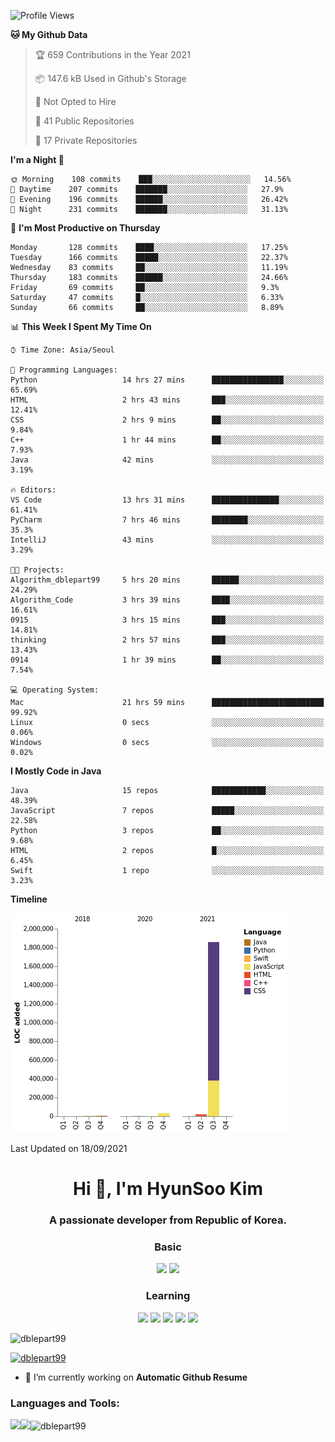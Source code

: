 

<!--START_SECTION:waka-->
![Profile Views](http://img.shields.io/badge/Profile%20Views-2-blue)

**🐱 My Github Data** 

> 🏆 659 Contributions in the Year 2021
 > 
> 📦 147.6 kB Used in Github's Storage 
 > 
> 🚫 Not Opted to Hire
 > 
> 📜 41 Public Repositories 
 > 
> 🔑 17 Private Repositories  
 > 
**I'm a Night 🦉** 

```text
🌞 Morning    108 commits    ███░░░░░░░░░░░░░░░░░░░░░░   14.56% 
🌆 Daytime    207 commits    ███████░░░░░░░░░░░░░░░░░░   27.9% 
🌃 Evening    196 commits    ██████░░░░░░░░░░░░░░░░░░░   26.42% 
🌙 Night      231 commits    ███████░░░░░░░░░░░░░░░░░░   31.13%

```
📅 **I'm Most Productive on Thursday** 

```text
Monday       128 commits    ████░░░░░░░░░░░░░░░░░░░░░   17.25% 
Tuesday      166 commits    █████░░░░░░░░░░░░░░░░░░░░   22.37% 
Wednesday    83 commits     ██░░░░░░░░░░░░░░░░░░░░░░░   11.19% 
Thursday     183 commits    ██████░░░░░░░░░░░░░░░░░░░   24.66% 
Friday       69 commits     ██░░░░░░░░░░░░░░░░░░░░░░░   9.3% 
Saturday     47 commits     █░░░░░░░░░░░░░░░░░░░░░░░░   6.33% 
Sunday       66 commits     ██░░░░░░░░░░░░░░░░░░░░░░░   8.89%

```


📊 **This Week I Spent My Time On** 

```text
⌚︎ Time Zone: Asia/Seoul

💬 Programming Languages: 
Python                   14 hrs 27 mins      ████████████████░░░░░░░░░   65.69% 
HTML                     2 hrs 43 mins       ███░░░░░░░░░░░░░░░░░░░░░░   12.41% 
CSS                      2 hrs 9 mins        ██░░░░░░░░░░░░░░░░░░░░░░░   9.84% 
C++                      1 hr 44 mins        ██░░░░░░░░░░░░░░░░░░░░░░░   7.93% 
Java                     42 mins             ░░░░░░░░░░░░░░░░░░░░░░░░░   3.19%

🔥 Editors: 
VS Code                  13 hrs 31 mins      ███████████████░░░░░░░░░░   61.41% 
PyCharm                  7 hrs 46 mins       ████████░░░░░░░░░░░░░░░░░   35.3% 
IntelliJ                 43 mins             ░░░░░░░░░░░░░░░░░░░░░░░░░   3.29%

🐱‍💻 Projects: 
Algorithm_dblepart99     5 hrs 20 mins       ██████░░░░░░░░░░░░░░░░░░░   24.29% 
Algorithm_Code           3 hrs 39 mins       ████░░░░░░░░░░░░░░░░░░░░░   16.61% 
0915                     3 hrs 15 mins       ███░░░░░░░░░░░░░░░░░░░░░░   14.81% 
thinking                 2 hrs 57 mins       ███░░░░░░░░░░░░░░░░░░░░░░   13.43% 
0914                     1 hr 39 mins        ██░░░░░░░░░░░░░░░░░░░░░░░   7.54%

💻 Operating System: 
Mac                      21 hrs 59 mins      █████████████████████████   99.92% 
Linux                    0 secs              ░░░░░░░░░░░░░░░░░░░░░░░░░   0.06% 
Windows                  0 secs              ░░░░░░░░░░░░░░░░░░░░░░░░░   0.02%

```

**I Mostly Code in Java** 

```text
Java                     15 repos            ████████████░░░░░░░░░░░░░   48.39% 
JavaScript               7 repos             █████░░░░░░░░░░░░░░░░░░░░   22.58% 
Python                   3 repos             ██░░░░░░░░░░░░░░░░░░░░░░░   9.68% 
HTML                     2 repos             █░░░░░░░░░░░░░░░░░░░░░░░░   6.45% 
Swift                    1 repo              ░░░░░░░░░░░░░░░░░░░░░░░░░   3.23%

```


**Timeline**

![Chart not found](https://raw.githubusercontent.com/dblepart99/dblepart99/main/charts/bar_graph.png) 


 Last Updated on 18/09/2021
<!--END_SECTION:waka-->


<h1 align="center">Hi 👋, I'm HyunSoo Kim</h1>
<h3 align="center">A passionate developer from Republic of Korea.</h3><div align=center>
  
  <h3> Basic </h3><img src="https://img.shields.io/badge/JAVA-007396?style=flat-square&logo=java&logoColor=white"> <img src="https://img.shields.io/badge/Python-3766AB?style=flat-square&logo=Python&logoColor=blue"/> 
  <h3> Learning </h3>
  
  <img src="https://img.shields.io/badge/c++-00599C?style=flat-square&logo=c%2B%2B&logoColor=white"/> <img src="https://img.shields.io/badge/react-61DAFB?style=flat-square&logo=react&logoColor=black"/> <img src="https://img.shields.io/badge/css-1572B6?style=flat-square&logo=css3&logoColor=blue"/> <img src="https://img.shields.io/badge/javascript-F7DF1E?style=flat-square&logo=javascript&logoColor=blue"> <img src="https://img.shields.io/badge/html-E34F26?style=flat-square&logo=html5&logoColor=white"/> 

</div>

<p align="left"> <img src="https://komarev.com/ghpvc/?username=dblepart99&label=Profile%20views&color=0e75b6&style=flat" alt="dblepart99" /> </p>

<p align="left"> <a href="https://github.com/ryo-ma/github-profile-trophy"><img src="https://github-profile-trophy.vercel.app/?username=dblepart99" alt="dblepart99" /></a> </p>

- 🔭 I’m currently working on **Automatic Github Resume**


<h3 align="left">Languages and Tools:</h3>


<p><img align="left" src=https://github-readme-stats.vercel.app/api?username=dblepart99&count_private=true&show_icons=true&theme=graywhite/></p>
<p><img align="left" src=https://github-readme-stats.vercel.app/api/top-langs/?username=dblepart99&langs_count=3&hide=xslt,html,CSS,scss&theme=graywhite/></p>
<p><img align="center" src="https://github-readme-streak-stats.herokuapp.com/?user=dblepart99&" alt="dblepart99" /></p>
